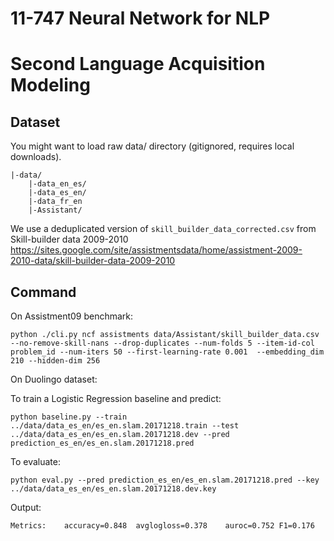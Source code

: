 # 11-747 Neural Network for NLP
# Second Language Acquisition Modeling

## Dataset

You might want to load raw data/ directory (gitignored, requires local downloads).

	|-data/
   		|-data_en_es/
   		|-data_es_en/
   		|-data_fr_en
   		|-Assistant/

We use a deduplicated version of `skill_builder_data_corrected.csv` from Skill-builder data 2009-2010 https://sites.google.com/site/assistmentsdata/home/assistment-2009-2010-data/skill-builder-data-2009-2010


## Command
On Assistment09 benchmark:

    python ./cli.py ncf assistments data/Assistant/skill_builder_data.csv --no-remove-skill-nans --drop-duplicates --num-folds 5 --item-id-col problem_id --num-iters 50 --first-learning-rate 0.001  --embedding_dim 210 --hidden-dim 256

On Duolingo dataset:

To train a Logistic Regression baseline and predict:
	
	python baseline.py --train ../data/data_es_en/es_en.slam.20171218.train --test ../data/data_es_en/es_en.slam.20171218.dev --pred prediction_es_en/es_en.slam.20171218.pred 

To evaluate:
	
	python eval.py --pred prediction_es_en/es_en.slam.20171218.pred --key ../data/data_es_en/es_en.slam.20171218.dev.key

Output:
	
	Metrics:	accuracy=0.848	avglogloss=0.378	auroc=0.752	F1=0.176
 
